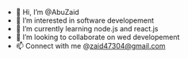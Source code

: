 - 👋 Hi, I’m @AbuZaid
- 👀 I’m interested in software developement
- 🌱 I’m currently learning node.js and react.js
- 💞️ I’m looking to collaborate on wed developement 
- 📫 Connect with me @zaid47304@gmail.com

<!---
zaid47304/zaid47304 is a ✨ special ✨ repository because its `README.md` (this file) appears on your GitHub profile.
You can click the Preview link to take a look at your changes.
--->
